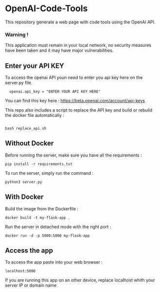 # OpenAI-Code-Tools
This repository generate a web page with code tools using the OpenAI API.

### Warning ! 
This application must remain in your local network, no security measures have been taken and it may have major vulnerabilities.

## Enter your API KEY 

To access the openai API youn need to enter you api key here on the server.py file.

```
  openai.api_key = "ENTER YOUR API KEY HERE"
```
You can find this key here : https://beta.openai.com/account/api-keys

This repo also includes a script to replace the API key and build or rebuild the docker file automatically :

```

bash replace_api.sh

```

## Without Docker

Before running the server, make sure you have all the requirements :

```
pip install -r requirements.txt
```

To run the server, simply run the command :

```
python3 server.py
```

## With Docker 

Build the image from the Dockerfile :

```
docker build -t my-flask-app .
```

Run the server in detached mode with the right port :

```
docker run -d -p 5000:5000 my-flask-app
```

## Access the app 

To access the app paste into your web browser :

```
localhost:5000
```

If you are running this app on an other device, replace localhost whith your server IP or domain name

